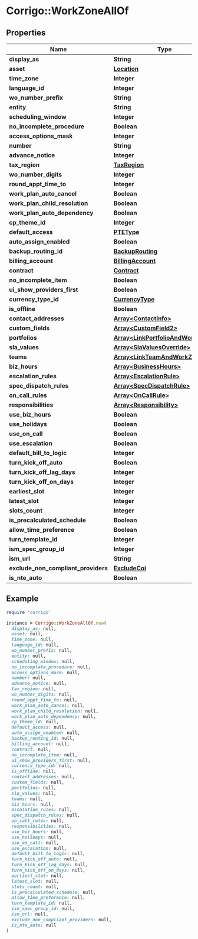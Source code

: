 # Corrigo::WorkZoneAllOf

## Properties

| Name | Type | Description | Notes |
| ---- | ---- | ----------- | ----- |
| **display_as** | **String** |  | [optional] |
| **asset** | [**Location**](Location.md) |  | [optional] |
| **time_zone** | **Integer** |  | [optional] |
| **language_id** | **Integer** |  | [optional] |
| **wo_number_prefix** | **String** |  | [optional] |
| **entity** | **String** |  | [optional] |
| **scheduling_window** | **Integer** |  | [optional] |
| **no_incomplete_procedure** | **Boolean** |  | [optional] |
| **access_options_mask** | **Integer** |  | [optional] |
| **number** | **String** |  | [optional] |
| **advance_notice** | **Integer** |  | [optional] |
| **tax_region** | [**TaxRegion**](TaxRegion.md) |  | [optional] |
| **wo_number_digits** | **Integer** |  | [optional] |
| **round_appt_time_to** | **Integer** |  | [optional] |
| **work_plan_auto_cancel** | **Boolean** |  | [optional] |
| **work_plan_child_resolution** | **Boolean** |  | [optional] |
| **work_plan_auto_dependency** | **Boolean** |  | [optional] |
| **cp_theme_id** | **Integer** |  | [optional] |
| **default_access** | [**PTEType**](PTEType.md) |  | [optional] |
| **auto_assign_enabled** | **Boolean** |  | [optional] |
| **backup_routing_id** | [**BackupRouting**](BackupRouting.md) |  | [optional] |
| **billing_account** | [**BillingAccount**](BillingAccount.md) |  | [optional] |
| **contract** | [**Contract**](Contract.md) |  | [optional] |
| **no_incomplete_item** | **Boolean** |  | [optional] |
| **ui_show_providers_first** | **Boolean** |  | [optional] |
| **currency_type_id** | [**CurrencyType**](CurrencyType.md) |  | [optional] |
| **is_offline** | **Boolean** |  | [optional] |
| **contact_addresses** | [**Array&lt;ContactInfo&gt;**](ContactInfo.md) |  | [optional] |
| **custom_fields** | [**Array&lt;CustomField2&gt;**](CustomField2.md) |  | [optional] |
| **portfolios** | [**Array&lt;LinkPortfolioAndWorkZone&gt;**](LinkPortfolioAndWorkZone.md) |  | [optional] |
| **sla_values** | [**Array&lt;SlaValuesOverride&gt;**](SlaValuesOverride.md) |  | [optional] |
| **teams** | [**Array&lt;LinkTeamAndWorkZone&gt;**](LinkTeamAndWorkZone.md) |  | [optional] |
| **biz_hours** | [**Array&lt;BusinessHours&gt;**](BusinessHours.md) |  | [optional] |
| **escalation_rules** | [**Array&lt;EscalationRule&gt;**](EscalationRule.md) |  | [optional] |
| **spec_dispatch_rules** | [**Array&lt;SpecDispatchRule&gt;**](SpecDispatchRule.md) |  | [optional] |
| **on_call_rules** | [**Array&lt;OnCallRule&gt;**](OnCallRule.md) |  | [optional] |
| **responsibilities** | [**Array&lt;Responsibility&gt;**](Responsibility.md) |  | [optional] |
| **use_biz_hours** | **Boolean** |  | [optional] |
| **use_holidays** | **Boolean** |  | [optional] |
| **use_on_call** | **Boolean** |  | [optional] |
| **use_escalation** | **Boolean** |  | [optional] |
| **default_bill_to_logic** | **Integer** |  | [optional] |
| **turn_kick_off_auto** | **Boolean** |  | [optional] |
| **turn_kick_off_lag_days** | **Integer** |  | [optional] |
| **turn_kick_off_on_days** | **Integer** |  | [optional] |
| **earliest_slot** | **Integer** |  | [optional] |
| **latest_slot** | **Integer** |  | [optional] |
| **slots_count** | **Integer** |  | [optional] |
| **is_precalculated_schedule** | **Boolean** |  | [optional] |
| **allow_time_preference** | **Boolean** |  | [optional] |
| **turn_template_id** | **Integer** |  | [optional] |
| **ism_spec_group_id** | **Integer** |  | [optional] |
| **ism_url** | **String** |  | [optional] |
| **exclude_non_compliant_providers** | [**ExcludeCoi**](ExcludeCoi.md) |  | [optional] |
| **is_nte_auto** | **Boolean** |  | [optional] |

## Example

```ruby
require 'corrigo'

instance = Corrigo::WorkZoneAllOf.new(
  display_as: null,
  asset: null,
  time_zone: null,
  language_id: null,
  wo_number_prefix: null,
  entity: null,
  scheduling_window: null,
  no_incomplete_procedure: null,
  access_options_mask: null,
  number: null,
  advance_notice: null,
  tax_region: null,
  wo_number_digits: null,
  round_appt_time_to: null,
  work_plan_auto_cancel: null,
  work_plan_child_resolution: null,
  work_plan_auto_dependency: null,
  cp_theme_id: null,
  default_access: null,
  auto_assign_enabled: null,
  backup_routing_id: null,
  billing_account: null,
  contract: null,
  no_incomplete_item: null,
  ui_show_providers_first: null,
  currency_type_id: null,
  is_offline: null,
  contact_addresses: null,
  custom_fields: null,
  portfolios: null,
  sla_values: null,
  teams: null,
  biz_hours: null,
  escalation_rules: null,
  spec_dispatch_rules: null,
  on_call_rules: null,
  responsibilities: null,
  use_biz_hours: null,
  use_holidays: null,
  use_on_call: null,
  use_escalation: null,
  default_bill_to_logic: null,
  turn_kick_off_auto: null,
  turn_kick_off_lag_days: null,
  turn_kick_off_on_days: null,
  earliest_slot: null,
  latest_slot: null,
  slots_count: null,
  is_precalculated_schedule: null,
  allow_time_preference: null,
  turn_template_id: null,
  ism_spec_group_id: null,
  ism_url: null,
  exclude_non_compliant_providers: null,
  is_nte_auto: null
)
```

